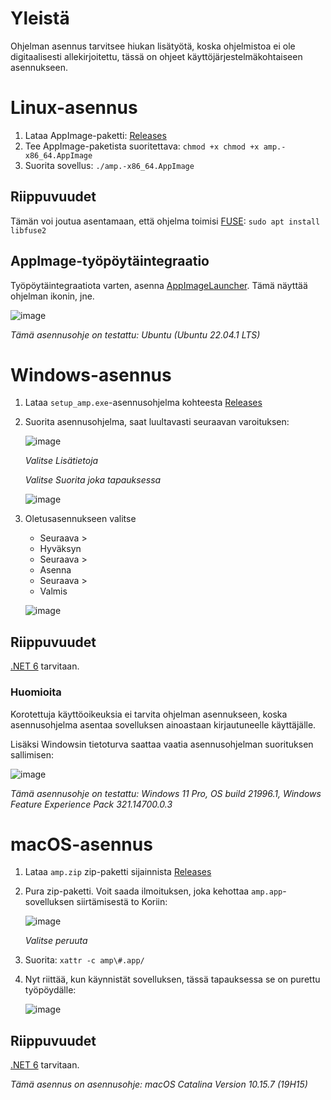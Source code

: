 # Yleistä
Ohjelman asennus tarvitsee hiukan lisätyötä, koska ohjelmistoa ei ole digitaalisesti allekirjoitettu, tässä on ohjeet käyttöjärjestelmäkohtaiseen asennukseen.

# Linux-asennus
1. Lataa AppImage-paketti: [Releases](https://github.com/VPKSoft/amp-multi/releases)
2. Tee AppImage-paketista suoritettava: `chmod +x chmod +x amp.-x86_64.AppImage`
3. Suorita sovellus: `./amp.-x86_64.AppImage`

## Riippuvuudet
Tämän voi joutua asentamaan, että ohjelma toimisi [FUSE](https://github.com/AppImage/AppImageKit/wiki/FUSE): `sudo apt install libfuse2`

## AppImage-työpöytäintegraatio
Työpöytäintegraatiota varten, asenna [AppImageLauncher](https://github.com/TheAssassin/AppImageLauncher/wiki). Tämä näyttää ohjelman ikonin, jne.

![image](img/mixed/linux_desktop_1.png)

*Tämä asennusohje on testattu: Ubuntu (Ubuntu 22.04.1 LTS)*

# Windows-asennus
1. Lataa `setup_amp.exe`-asennusohjelma kohteesta [Releases](https://github.com/VPKSoft/amp-multi/releases)
2. Suorita asennusohjelma, saat luultavasti seuraavan varoituksen:

   ![image](img/mixed/windows_install1.png)

   *Valitse Lisätietoja* 
   
   *Valitse Suorita joka tapauksessa*

   ![image](img/mixed/windows_install2.png)

3. Oletusasennukseen valitse

    * Seuraava >
    * Hyväksyn
    * Seuraava >
    * Asenna
    * Seuraava >
    * Valmis


    ![image](img/mixed/windows_install3.png)


## Riippuvuudet
[.NET 6](https://dotnet.microsoft.com/en-us/download) tarvitaan.

### Huomioita
Korotettuja käyttöoikeuksia ei tarvita ohjelman asennukseen, koska asennusohjelma asentaa sovelluksen ainoastaan kirjautuneelle käyttäjälle.

Lisäksi Windowsin tietoturva saattaa vaatia asennusohjelman suorituksen sallimisen:

![image](img/mixed/windows_install4.png)

*Tämä asennusohje on testattu: Windows 11 Pro, OS build 21996.1, Windows Feature Experience Pack 321.14700.0.3*

# macOS-asennus
1. Lataa `amp.zip` zip-paketti sijainnista [Releases](https://github.com/VPKSoft/amp-multi/releases)

2. Pura zip-paketti. Voit saada ilmoituksen, joka kehottaa `amp.app`-sovelluksen siirtämisestä to Koriin:

    ![image](img/mixed/macos_install1.png)

    *Valitse peruuta*

3. Suorita: `xattr -c amp\#.app/`

4. Nyt riittää, kun käynnistät sovelluksen, tässä tapauksessa se on purettu työpöydälle:

    ![image](img/mixed/macos_install2.png)


## Riippuvuudet
[.NET 6](https://dotnet.microsoft.com/en-us/download) tarvitaan.

*Tämä asennus on asennusohje: macOS Catalina Version 10.15.7 (19H15)*
